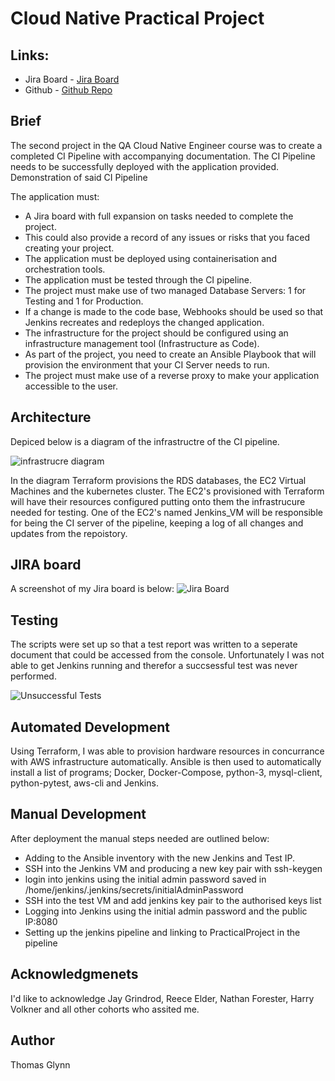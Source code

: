 # Cloud Native Practical Project

## Links:

- Jira Board - [Jira Board](https://fundementalproject1.atlassian.net/secure/RapidBoard.jspa?projectKey=PP&rapidView=2)
- Github - [Github Repo](https://github.com/Thom-Glynn/PracticalProject)

## Brief

The second project in the QA Cloud Native Engineer course was to create a completed CI Pipeline with accompanying documentation. The CI 
Pipeline needs to be successfully deployed with the application provided. Demonstration of said CI Pipeline 

The application must: 
- A Jira board with full expansion on tasks needed to complete the project.
- This could also provide a record of any issues or risks that you faced creating your project.
- The application must be deployed using containerisation and orchestration tools.
- The application must be tested through the CI pipeline.
- The project must make use of two managed Database Servers: 1 for Testing and 1 for Production.
- If a change is made to the code base, Webhooks should be used so that Jenkins recreates and redeploys the changed application.
- The infrastructure for the project should be configured using an infrastructure management tool (Infrastructure as Code).
- As part of the project, you need to create an Ansible Playbook that will provision the environment that your CI Server needs to run.
- The project must make use of a reverse proxy to make your application accessible to the user.

## Architecture

Depiced below is a diagram of the infrastructre of the CI pipeline.

![infrastrucre diagram](https://i.imgur.com/ftVxCIp.png)

In the diagram Terraform provisions the RDS databases, the EC2 Virtual Machines and the kubernetes cluster. 
The EC2's provisioned with Terraform will have their resources configured putting onto them the infrastrucure
needed for testing. One of the EC2's named Jenkins_VM will be responsible for being the CI server of the pipeline,
keeping a log of all changes and updates from the repoistory.

## JIRA board

A screenshot of my Jira board is below: 
![Jira Board](https://i.imgur.com/yQLcxrr.png)

## Testing

The scripts were set up so that a test report was written to a seperate document that could be accessed from the console.
Unfortunately I was not able to get Jenkins running and therefor a succsessful test was never performed.

![Unsuccessful Tests](https://i.imgur.com/0URS7YP.png)


## Automated Development

Using Terraform, I was able to provision hardware resources in concurrance with AWS infrastructure automatically. Ansible 
is then used to automatically install a list of programs; Docker, Docker-Compose, python-3, mysql-client, python-pytest,
aws-cli and Jenkins.

## Manual Development

After deployment the manual steps needed are outlined below: 

- Adding to the Ansible inventory with the new Jenkins and Test IP.
- SSH into the Jenkins VM and producing a new key pair with ssh-keygen
- login into jenkins using the initial admin password saved in /home/jenkins/.jenkins/secrets/initialAdminPassword
- SSH into the test VM and add jenkins key pair to the authorised keys list
- Logging into Jenkins using the initial admin password and the public IP:8080
- Setting up the jenkins pipeline and linking to PracticalProject in the pipeline

## Acknowledgmenets

I'd like to acknowledge Jay Grindrod, Reece Elder, Nathan Forester, Harry Volkner and all other cohorts who assited me.

## Author

Thomas Glynn
